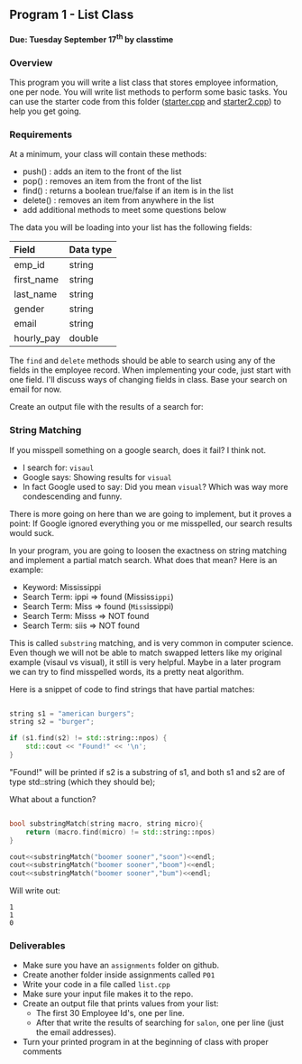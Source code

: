 ## Program 1 -  List Class
#### Due: Tuesday September 17<sup>th</sup> by classtime

### Overview

This program you will write a list class that stores employee information, one per node. You will write list methods to perform some basic tasks. You can use the starter code from this folder ([starter.cpp](./starter.cpp) and [starter2.cpp](./starter2.cpp)) to help you get going.

### Requirements

At a minimum, your class will contain these methods:

- push()        : adds an item to the front of the list
- pop()         : removes an item from the front of the list
- find()        : returns a boolean true/false if an item is in the list
- delete()      : removes an item from anywhere in the list
- add additional methods to meet some questions below

The data you will be loading into your list has the following fields:

| Field      | Data type |
| :--------- | :-------- |
| emp_id     | string    |
| first_name | string    |
| last_name  | string    |
| gender     | string    |
| email      | string    |
| hourly_pay | double    |

The `find` and `delete` methods should be able to search using any of the fields in the employee record. When implementing your code, just start with one field. I'll discuss ways of changing fields in class. Base your search on email for now.

Create an output file with the results of a search for: 

### String Matching

If you misspell something on a google search, does it fail? I think not. 

- I search for: `visaul` 
- Google says: Showing results for `visual`
- In fact Google used to say: Did you mean `visual`? Which was way more condescending and funny. 

There is more going on here than we are going to implement, but it proves a point: If Google ignored everything you or me misspelled, our search results would suck. 

In your program, you are going to loosen the exactness on string matching and implement a partial match search. What does that mean? Here is an example:

- Keyword: Mississippi
- Search Term: ippi => found (Mississ`ippi`)
- Search Term: Miss => found (`Miss`issippi)
- Search Term: Misss => NOT found 
- Search Term: siis => NOT found 

This is called `substring` matching, and is very common in computer science. Even though we will not be able to match swapped letters like my original example (visaul vs visual), it still is very helpful. Maybe in a later program we can try to find misspelled words, its a pretty neat algorithm.

Here is a snippet of code to find strings that have partial matches:

```cpp

string s1 = "american burgers";
string s2 = "burger";

if (s1.find(s2) != std::string::npos) {
    std::cout << "Found!" << '\n';
}
```
"Found!" will be printed if s2 is a substring of s1, and both s1 and s2 are of type std::string (which they should be);

What about a function?

```cpp

bool substringMatch(string macro, string micro){
    return (macro.find(micro) != std::string::npos)
}

cout<<substringMatch("boomer sooner","soon")<<endl;
cout<<substringMatch("boomer sooner","boom")<<endl;
cout<<substringMatch("boomer sooner","bum")<<endl;
```

Will write out:
```
1
1
0
```



### Deliverables

- Make sure you have an `assignments` folder on github.
- Create another folder inside assignments called `P01`
- Write your code in a file called `list.cpp`
- Make sure your input file makes it to the repo.
- Create an output file that prints values from your list:
    - The first 30 Employee Id's, one per line.
    - After that write the results of searching for `salon`, one per line (just the email addresses).
- Turn your printed program in at the beginning of class with proper comments



